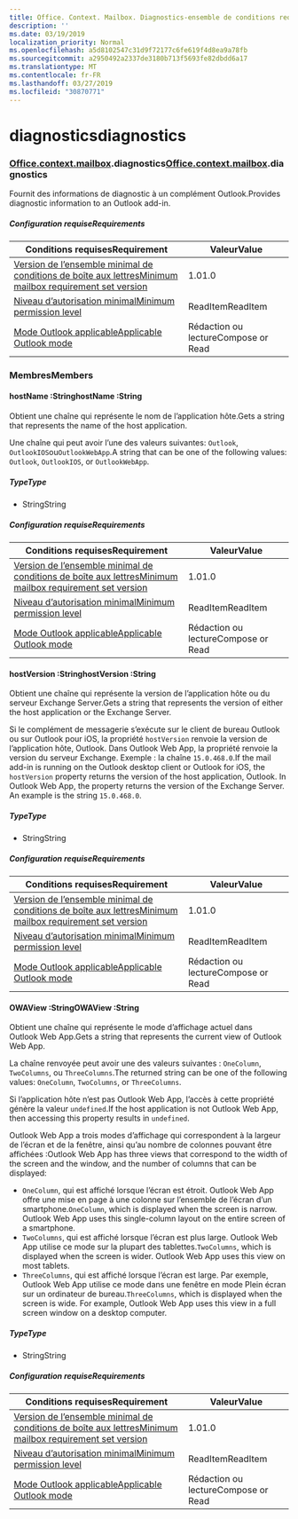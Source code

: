 ```yaml
---
title: Office. Context. Mailbox. Diagnostics-ensemble de conditions requises 1,3
description: ''
ms.date: 03/19/2019
localization_priority: Normal
ms.openlocfilehash: a5d8102547c31d9f72177c6fe619f4d8ea9a78fb
ms.sourcegitcommit: a2950492a2337de3180b713f5693fe82dbdd6a17
ms.translationtype: MT
ms.contentlocale: fr-FR
ms.lasthandoff: 03/27/2019
ms.locfileid: "30870771"
---
```

# <a name="diagnostics"></a><span data-ttu-id="78ced-102">diagnostics</span><span class="sxs-lookup"><span data-stu-id="78ced-102">diagnostics</span></span>

### <a name="officeofficemdcontextofficecontextmdmailboxofficecontextmailboxmddiagnostics"></a><span data-ttu-id="78ced-103">[Office](Office.md)[.context](Office.context.md)[.mailbox](Office.context.mailbox.md).diagnostics</span><span class="sxs-lookup"><span data-stu-id="78ced-103">[Office](Office.md)[.context](Office.context.md)[.mailbox](Office.context.mailbox.md).diagnostics</span></span>

<span data-ttu-id="78ced-104">Fournit des informations de diagnostic à un complément Outlook.</span><span class="sxs-lookup"><span data-stu-id="78ced-104">Provides diagnostic information to an Outlook add-in.</span></span>

##### <a name="requirements"></a><span data-ttu-id="78ced-105">Configuration requise</span><span class="sxs-lookup"><span data-stu-id="78ced-105">Requirements</span></span>

|<span data-ttu-id="78ced-106">Conditions requises</span><span class="sxs-lookup"><span data-stu-id="78ced-106">Requirement</span></span>| <span data-ttu-id="78ced-107">Valeur</span><span class="sxs-lookup"><span data-stu-id="78ced-107">Value</span></span>|
|---|---|
|[<span data-ttu-id="78ced-108">Version de l’ensemble minimal de conditions de boîte aux lettres</span><span class="sxs-lookup"><span data-stu-id="78ced-108">Minimum mailbox requirement set version</span></span>](/office/dev/add-ins/reference/requirement-sets/outlook-api-requirement-sets)| <span data-ttu-id="78ced-109">1.0</span><span class="sxs-lookup"><span data-stu-id="78ced-109">1.0</span></span>|
|[<span data-ttu-id="78ced-110">Niveau d’autorisation minimal</span><span class="sxs-lookup"><span data-stu-id="78ced-110">Minimum permission level</span></span>](/outlook/add-ins/understanding-outlook-add-in-permissions)| <span data-ttu-id="78ced-111">ReadItem</span><span class="sxs-lookup"><span data-stu-id="78ced-111">ReadItem</span></span>|
|[<span data-ttu-id="78ced-112">Mode Outlook applicable</span><span class="sxs-lookup"><span data-stu-id="78ced-112">Applicable Outlook mode</span></span>](/outlook/add-ins/#extension-points)| <span data-ttu-id="78ced-113">Rédaction ou lecture</span><span class="sxs-lookup"><span data-stu-id="78ced-113">Compose or Read</span></span>|

### <a name="members"></a><span data-ttu-id="78ced-114">Membres</span><span class="sxs-lookup"><span data-stu-id="78ced-114">Members</span></span>

####  <a name="hostname-string"></a><span data-ttu-id="78ced-115">hostName :String</span><span class="sxs-lookup"><span data-stu-id="78ced-115">hostName :String</span></span>

<span data-ttu-id="78ced-116">Obtient une chaîne qui représente le nom de l’application hôte.</span><span class="sxs-lookup"><span data-stu-id="78ced-116">Gets a string that represents the name of the host application.</span></span>

<span data-ttu-id="78ced-117">Une chaîne qui peut avoir l’une des valeurs suivantes: `Outlook`, `OutlookIOS`ou`OutlookWebApp`.</span><span class="sxs-lookup"><span data-stu-id="78ced-117">A string that can be one of the following values: `Outlook`, `OutlookIOS`, or `OutlookWebApp`.</span></span>

##### <a name="type"></a><span data-ttu-id="78ced-118">Type</span><span class="sxs-lookup"><span data-stu-id="78ced-118">Type</span></span>

*   <span data-ttu-id="78ced-119">String</span><span class="sxs-lookup"><span data-stu-id="78ced-119">String</span></span>

##### <a name="requirements"></a><span data-ttu-id="78ced-120">Configuration requise</span><span class="sxs-lookup"><span data-stu-id="78ced-120">Requirements</span></span>

|<span data-ttu-id="78ced-121">Conditions requises</span><span class="sxs-lookup"><span data-stu-id="78ced-121">Requirement</span></span>| <span data-ttu-id="78ced-122">Valeur</span><span class="sxs-lookup"><span data-stu-id="78ced-122">Value</span></span>|
|---|---|
|[<span data-ttu-id="78ced-123">Version de l’ensemble minimal de conditions de boîte aux lettres</span><span class="sxs-lookup"><span data-stu-id="78ced-123">Minimum mailbox requirement set version</span></span>](/office/dev/add-ins/reference/requirement-sets/outlook-api-requirement-sets)| <span data-ttu-id="78ced-124">1.0</span><span class="sxs-lookup"><span data-stu-id="78ced-124">1.0</span></span>|
|[<span data-ttu-id="78ced-125">Niveau d’autorisation minimal</span><span class="sxs-lookup"><span data-stu-id="78ced-125">Minimum permission level</span></span>](/outlook/add-ins/understanding-outlook-add-in-permissions)| <span data-ttu-id="78ced-126">ReadItem</span><span class="sxs-lookup"><span data-stu-id="78ced-126">ReadItem</span></span>|
|[<span data-ttu-id="78ced-127">Mode Outlook applicable</span><span class="sxs-lookup"><span data-stu-id="78ced-127">Applicable Outlook mode</span></span>](/outlook/add-ins/#extension-points)| <span data-ttu-id="78ced-128">Rédaction ou lecture</span><span class="sxs-lookup"><span data-stu-id="78ced-128">Compose or Read</span></span>|

####  <a name="hostversion-string"></a><span data-ttu-id="78ced-129">hostVersion :String</span><span class="sxs-lookup"><span data-stu-id="78ced-129">hostVersion :String</span></span>

<span data-ttu-id="78ced-130">Obtient une chaîne qui représente la version de l’application hôte ou du serveur Exchange Server.</span><span class="sxs-lookup"><span data-stu-id="78ced-130">Gets a string that represents the version of either the host application or the Exchange Server.</span></span>

<span data-ttu-id="78ced-p101">Si le complément de messagerie s’exécute sur le client de bureau Outlook ou sur Outlook pour iOS, la propriété `hostVersion` renvoie la version de l’application hôte, Outlook. Dans Outlook Web App, la propriété renvoie la version du serveur Exchange. Exemple : la chaîne `15.0.468.0`.</span><span class="sxs-lookup"><span data-stu-id="78ced-p101">If the mail add-in is running on the Outlook desktop client or Outlook for iOS, the `hostVersion` property returns the version of the host application, Outlook. In Outlook Web App, the property returns the version of the Exchange Server. An example is the string `15.0.468.0`.</span></span>

##### <a name="type"></a><span data-ttu-id="78ced-134">Type</span><span class="sxs-lookup"><span data-stu-id="78ced-134">Type</span></span>

*   <span data-ttu-id="78ced-135">String</span><span class="sxs-lookup"><span data-stu-id="78ced-135">String</span></span>

##### <a name="requirements"></a><span data-ttu-id="78ced-136">Configuration requise</span><span class="sxs-lookup"><span data-stu-id="78ced-136">Requirements</span></span>

|<span data-ttu-id="78ced-137">Conditions requises</span><span class="sxs-lookup"><span data-stu-id="78ced-137">Requirement</span></span>| <span data-ttu-id="78ced-138">Valeur</span><span class="sxs-lookup"><span data-stu-id="78ced-138">Value</span></span>|
|---|---|
|[<span data-ttu-id="78ced-139">Version de l’ensemble minimal de conditions de boîte aux lettres</span><span class="sxs-lookup"><span data-stu-id="78ced-139">Minimum mailbox requirement set version</span></span>](/office/dev/add-ins/reference/requirement-sets/outlook-api-requirement-sets)| <span data-ttu-id="78ced-140">1.0</span><span class="sxs-lookup"><span data-stu-id="78ced-140">1.0</span></span>|
|[<span data-ttu-id="78ced-141">Niveau d’autorisation minimal</span><span class="sxs-lookup"><span data-stu-id="78ced-141">Minimum permission level</span></span>](/outlook/add-ins/understanding-outlook-add-in-permissions)| <span data-ttu-id="78ced-142">ReadItem</span><span class="sxs-lookup"><span data-stu-id="78ced-142">ReadItem</span></span>|
|[<span data-ttu-id="78ced-143">Mode Outlook applicable</span><span class="sxs-lookup"><span data-stu-id="78ced-143">Applicable Outlook mode</span></span>](/outlook/add-ins/#extension-points)| <span data-ttu-id="78ced-144">Rédaction ou lecture</span><span class="sxs-lookup"><span data-stu-id="78ced-144">Compose or Read</span></span>|

####  <a name="owaview-string"></a><span data-ttu-id="78ced-145">OWAView :String</span><span class="sxs-lookup"><span data-stu-id="78ced-145">OWAView :String</span></span>

<span data-ttu-id="78ced-146">Obtient une chaîne qui représente le mode d’affichage actuel dans Outlook Web App.</span><span class="sxs-lookup"><span data-stu-id="78ced-146">Gets a string that represents the current view of Outlook Web App.</span></span>

<span data-ttu-id="78ced-147">La chaîne renvoyée peut avoir une des valeurs suivantes : `OneColumn`, `TwoColumns`, ou `ThreeColumns`.</span><span class="sxs-lookup"><span data-stu-id="78ced-147">The returned string can be one of the following values: `OneColumn`, `TwoColumns`, or `ThreeColumns`.</span></span>

<span data-ttu-id="78ced-148">Si l’application hôte n’est pas Outlook Web App, l’accès à cette propriété génère la valeur `undefined`.</span><span class="sxs-lookup"><span data-stu-id="78ced-148">If the host application is not Outlook Web App, then accessing this property results in `undefined`.</span></span>

<span data-ttu-id="78ced-149">Outlook Web App a trois modes d’affichage qui correspondent à la largeur de l’écran et de la fenêtre, ainsi qu’au nombre de colonnes pouvant être affichées :</span><span class="sxs-lookup"><span data-stu-id="78ced-149">Outlook Web App has three views that correspond to the width of the screen and the window, and the number of columns that can be displayed:</span></span>

*   <span data-ttu-id="78ced-p102">`OneColumn`, qui est affiché lorsque l’écran est étroit. Outlook Web App offre une mise en page à une colonne sur l’ensemble de l’écran d’un smartphone.</span><span class="sxs-lookup"><span data-stu-id="78ced-p102">`OneColumn`, which is displayed when the screen is narrow. Outlook Web App uses this single-column layout on the entire screen of a smartphone.</span></span>
*   <span data-ttu-id="78ced-p103">`TwoColumns`, qui est affiché lorsque l’écran est plus large. Outlook Web App utilise ce mode sur la plupart des tablettes.</span><span class="sxs-lookup"><span data-stu-id="78ced-p103">`TwoColumns`, which is displayed when the screen is wider. Outlook Web App uses this view on most tablets.</span></span>
*   <span data-ttu-id="78ced-p104">`ThreeColumns`, qui est affiché lorsque l’écran est large. Par exemple, Outlook Web App utilise ce mode dans une fenêtre en mode Plein écran sur un ordinateur de bureau.</span><span class="sxs-lookup"><span data-stu-id="78ced-p104">`ThreeColumns`, which is displayed when the screen is wide. For example, Outlook Web App uses this view in a full screen window on a desktop computer.</span></span>

##### <a name="type"></a><span data-ttu-id="78ced-156">Type</span><span class="sxs-lookup"><span data-stu-id="78ced-156">Type</span></span>

*   <span data-ttu-id="78ced-157">String</span><span class="sxs-lookup"><span data-stu-id="78ced-157">String</span></span>

##### <a name="requirements"></a><span data-ttu-id="78ced-158">Configuration requise</span><span class="sxs-lookup"><span data-stu-id="78ced-158">Requirements</span></span>

|<span data-ttu-id="78ced-159">Conditions requises</span><span class="sxs-lookup"><span data-stu-id="78ced-159">Requirement</span></span>| <span data-ttu-id="78ced-160">Valeur</span><span class="sxs-lookup"><span data-stu-id="78ced-160">Value</span></span>|
|---|---|
|[<span data-ttu-id="78ced-161">Version de l’ensemble minimal de conditions de boîte aux lettres</span><span class="sxs-lookup"><span data-stu-id="78ced-161">Minimum mailbox requirement set version</span></span>](/office/dev/add-ins/reference/requirement-sets/outlook-api-requirement-sets)| <span data-ttu-id="78ced-162">1.0</span><span class="sxs-lookup"><span data-stu-id="78ced-162">1.0</span></span>|
|[<span data-ttu-id="78ced-163">Niveau d’autorisation minimal</span><span class="sxs-lookup"><span data-stu-id="78ced-163">Minimum permission level</span></span>](/outlook/add-ins/understanding-outlook-add-in-permissions)| <span data-ttu-id="78ced-164">ReadItem</span><span class="sxs-lookup"><span data-stu-id="78ced-164">ReadItem</span></span>|
|[<span data-ttu-id="78ced-165">Mode Outlook applicable</span><span class="sxs-lookup"><span data-stu-id="78ced-165">Applicable Outlook mode</span></span>](/outlook/add-ins/#extension-points)| <span data-ttu-id="78ced-166">Rédaction ou lecture</span><span class="sxs-lookup"><span data-stu-id="78ced-166">Compose or Read</span></span>|
